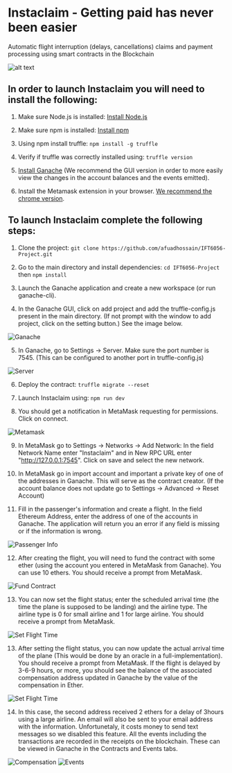 # Instaclaim - Getting paid has never been easier
Automatic flight interruption (delays, cancellations) claims and payment processing using smart contracts in the Blockchain

![alt text](./images/instaclaim.jpg)

## In order to launch Instaclaim you will need to install the following:

1. Make sure Node.js is installed: [Install Node.js](https://nodejs.org/en/)

2. Make sure npm is installed: [Install npm](https://www.npmjs.com/get-npm)

3. Using npm install truffle:
`npm install -g truffle`

4. Verify if truffle was correctly installed using: `truffle version`

5. [Install Ganache](https://www.trufflesuite.com/ganache) (We recommend the GUI version in order to more easily view the changes in the account balances and the events emitted).

6. Install the Metamask extension in your browser. [We recommend the chrome version](https://chrome.google.com/webstore/detail/metamask/nkbihfbeogaeaoehlefnkodbefgpgknn?hl=en).

## To launch Instaclaim complete the following steps:

1. Clone the project: `git clone https://github.com/afuadhossain/IFT6056-Project.git`

2. Go to the main directory and install dependencies: `cd IFT6056-Project` then `npm install`

3. Launch the Ganache application and create a new workspace (or run ganache-cli).

4. In the Ganache GUI, click on add project and add the truffle-config.js present in the main directory. (If not prompt with the window to add project, click on the setting button.) See the image below.

![Ganache](./images/ganache.png)

5. In Ganache, go to Settings -> Server. Make sure the port number is 7545. (This can be configured to another port in truffle-config.js)

![Server](./images/server.png)

6. Deploy the contract: `truffle migrate --reset`

7. Launch Instaclaim using: `npm run dev`

8. You should get a notification in MetaMask requesting for permissions. Click on connect.

![Metamask](./images/metamask.png)

9. In MetaMask go to Settings -> Networks -> Add Network: In the field Network Name enter "Instaclaim" and in New RPC URL enter "http://127.0.0.1:7545". Click on save and select the new network.

10. In MetaMask go in import account and important a private key of one of the addresses in Ganache. This will serve as the contract creator. (If the account balance does not update go to Settings -> Advanced -> Reset Account)

11. Fill in the passenger's information and create a flight. In the field Ethereum Address, enter the address of one of the accounts in Ganache. The application will return you an error if any field is missing or if the information is wrong.

![Passenger Info](./images/passenger.png)

12. After creating the flight, you will need to fund the contract with some ether (using the account you entered in MetaMask from Ganache). You can use 10 ethers. You should receive a prompt from MetaMask.

![Fund Contract](./images/fund.png)

13. You can now set the flight status; enter the scheduled arrival time (the time the plane is supposed to be landing) and the airline type. The airline type is 0 for small airline and 1 for large airline. You should receive a prompt from MetaMask.

![Set Flight Time](./images/setflighttime.png)

13. After setting the flight status, you can now update the actual arrival time of the plane (This would be done by an oracle in a full-implementation). You should receive a prompt from MetaMask. If the flight is delayed by 3-6-9 hours, or more, you should see the balance of the associated compensation address updated in Ganache by the value of the compensation in Ether. 

![Set Flight Time](./images/updatestatus.png)

14. In this case, the second address received 2 ethers for a delay of 3hours using a large airline. An email will also be sent to your email address with the information. Unfortunetaly, it costs money to send text messages so we disabled this feature. All the events including the transactions are recorded in the receipts on the blockchain. These can be viewed in Ganache in the Contracts and Events tabs.

![Compensation](./images/compensation.png)
![Events](./images/events.png)